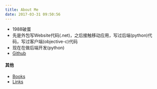 ```yaml
---
title: About Me
date: 2017-03-31 09:50:56
---
```


* 1988破蛋
* 先是外包写Website代码(.net)，之后接触移动应用，写过后端(python)代码，写过客户端(objective-c)代码
* 现在在做后端开发(python)
* [Github](https://github.com/snowleung/)


#### 其他

* [Books](/books)
* [Links](/links)
